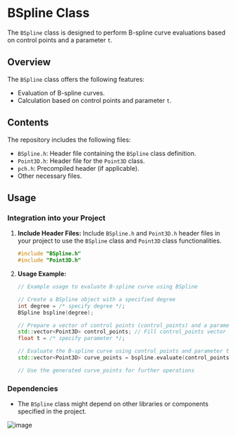 # BSpline Class

The `BSpline` class is designed to perform B-spline curve evaluations based on control points and a parameter `t`.

## Overview

The `BSpline` class offers the following features:

- Evaluation of B-spline curves.
- Calculation based on control points and parameter `t`.

## Contents

The repository includes the following files:

- `BSpline.h`: Header file containing the `BSpline` class definition.
- `Point3D.h`: Header file for the `Point3D` class.
- `pch.h`: Precompiled header (if applicable).
- Other necessary files.

## Usage

### Integration into your Project

1. **Include Header Files:** Include `BSpline.h` and `Point3D.h` header files in your project to use the `BSpline` class and `Point3D` class functionalities.

    ```cpp
    #include "BSpline.h"
    #include "Point3D.h"
    ```

2. **Usage Example:**

    ```cpp
    // Example usage to evaluate B-spline curve using BSpline

    // Create a BSpline object with a specified degree
    int degree = /* specify degree */;
    BSpline bspline(degree);

    // Prepare a vector of control points (control_points) and a parameter (t)
    std::vector<Point3D> control_points; // Fill control_points vector with Point3D objects
    float t = /* specify parameter */;

    // Evaluate the B-spline curve using control points and parameter t
    std::vector<Point3D> curve_points = bspline.evaluate(control_points, t);

    // Use the generated curve_points for further operations
    ```

### Dependencies

- The `BSpline` class might depend on other libraries or components specified in the project.


![image](https://github.com/shwetacctech/visualizer_dda_bresenham/assets/149310316/0411ff33-3ff8-48dc-add4-9bed5a603fa1)
